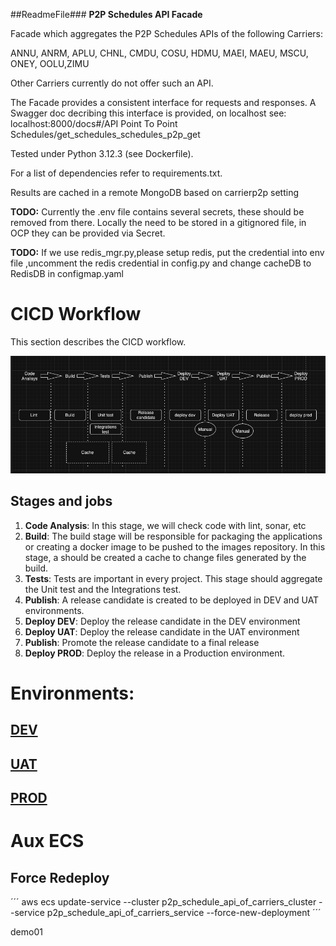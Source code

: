 ##ReadmeFile###
**P2P Schedules API Facade**

Facade which aggregates the P2P Schedules APIs of the following Carriers:

ANNU, ANRM, APLU, CHNL, CMDU, COSU, HDMU, MAEI, MAEU, MSCU, ONEY, OOLU,ZIMU

Other Carriers currently do not offer such an API.

The Facade provides a consistent interface for requests and responses. A Swagger doc decribing this interface is provided, on localhost see: localhost:8000/docs#/API Point To Point Schedules/get_schedules_schedules_p2p_get

Tested under Python 3.12.3 (see Dockerfile).

For a list of dependencies refer to requirements.txt.

Results are cached in a remote MongoDB based on carrierp2p setting

**TODO:** Currently the .env file contains several secrets, these should be removed from there. Locally the need to be stored in a gitignored file, in OCP they can be provided via Secret.

**TODO:** If we use redis_mgr.py,please setup redis, put the credential into env file ,uncomment the redis credential in config.py and change cacheDB to RedisDB in configmap.yaml


# CICD Workflow
This section describes the CICD workflow.

![alt text](cicd-workflow.png)

## Stages and jobs

1. **Code Analysis**: In this stage, we will check code with lint, sonar, etc
2. **Build**: The build stage will be responsible for packaging the applications or creating a docker image to be pushed to the images repository. In this stage, a should be created a cache to change files generated by the build.
3. **Tests**: Tests are important in every project. This stage should aggregate the Unit test and the Integrations test. 
5. **Publish**: A release candidate is created to be deployed in DEV and UAT environments.
6. **Deploy DEV**: Deploy the release candidate in the DEV environment
7. **Deploy UAT**: Deploy the release candidate in the UAT environment
8. **Publish**: Promote the release candidate to a final release
9. **Deploy PROD**: Deploy the release in a Production environment.



# Environments:
## [DEV](http://internal-p2papicarriers-alb-670514342.eu-central-1.elb.amazonaws.com/)
## [UAT](http://internal-p2papicarriers-alb-1729903004.eu-central-1.elb.amazonaws.com/)
## [PROD]()

# Aux ECS
## Force Redeploy
´´´
aws ecs update-service --cluster p2p_schedule_api_of_carriers_cluster --service p2p_schedule_api_of_carriers_service --force-new-deployment
´´´


demo01
